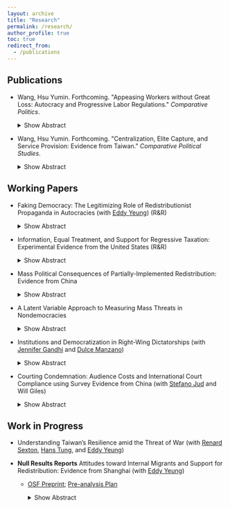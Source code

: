 ```yaml
---
layout: archive
title: "Research"
permalink: /research/
author_profile: true
toc: true
redirect_from:
  - /publications
---
```


## Publications

* Wang, Hsu Yumin. Forthcoming. "Appeasing Workers without Great Loss: Autocracy and Progressive Labor Regulations." _Comparative Politics_.

    <details>
      <summary>Show Abstract</summary>

      Under what conditions would dictators enact labor legislation that protects workers? Conventional wisdom suggests that heightened mass discontent propels dictators to make policy concessions to buy off revolutionary threats. However, a more protective labor law may decrease elites' economic benefits and thus loyalty to the incumbent regime. I argue that limited judicial independence helps dictators control distributional outcomes of the law and therefore better respond to the twin challenges magnified by labor reforms. I test this argument by conducting a time-series cross-sectional analysis covering 68 autocracies from 1970 to 2008. I then offer an illustrative case from the 2008 Labor Contract Law in China to illuminate how a dependent judiciary provides autocrats with more leeway to balance the interests of elites and the masses. This paper sheds light on authoritarian survival strategies in the shadow of distributive tensions.
    </details>
    
    
* Wang, Hsu Yumin. Forthcoming. "Centralization, Elite Capture, and Service Provision: Evidence from Taiwan." _Comparative Political Studies_.

    <details>
      <summary>Show Abstract</summary>

      Much recent work has debated the effect of decentralization on service provision, its underlying mechanisms, and the tradeoff between responsiveness and elite capture. This study contributes to that debate by investigating a rare partial rollout of institutional change that reversed administrative, fiscal, and political decentralization in Taiwan. Utilizing a difference-in-differences design, I find that centralization, on average, decreases public goods provision by roughly 40% of a within-unit standard deviation. Additional evidence related to mechanisms suggests that the loss of proximity and accountability in service delivery after centralization can be critical. The effect heterogeneity results do not constitute strong evidence that centralization significantly improves service provision in areas with higher levels of local elite capture. These findings highlight the importance of decentralization's responsiveness advantages in improving local service provision and advance the policy debate on local institutional choice.
    </details>



## Working Papers

* Faking Democracy: The Legitimizing Role of Redistributionist Propaganda in Autocracies (with [Eddy Yeung](https://eddy-yeung.github.io/)) (R&R)

    <details>
      <summary>Show Abstract</summary>

      Autocrats often produce and disseminate propaganda to boast about their redistributive efforts. Why is such propaganda so prevalent in autocracies? We propose a novel explanation to account for this phenomenon: redistributionist propaganda helps autocrats create and consolidate a façade of democracy. Our argument is premised on nuanced understandings of democracy among the masses: many citizens do not hold a strict, procedural view of democracy; instead, they often understand democracy through the lens of social equity. Taking advantage of such nuanced understandings of democracy, autocrats can then deploy redistributionist propaganda to manipulate public opinion on how ``equity-promoting''---and therefore how ``democracy-promoting''---the regime is. To evaluate our argument, we first demonstrate with extensive cross-national survey data that perceived social equity strongly predicts perceived democratic legitimacy among the mass public. We then probe the causal impact of redistributionist propaganda by using an original survey experiment that exploits real-world propaganda material in China, where redistributionist propaganda is widespread under President Xi. This registered report outlines our argument and preregisters our hypotheses, estimation strategies, and inferential rules for the survey experiment. We also discuss the contributions and implications of our study.
    </details>

* Information, Equal Treatment, and Support for Regressive Taxation: Experimental Evidence from the United States (R&R)

    <details>
      <summary>Show Abstract</summary>

      Regressive taxation has increasingly played an important role in financing public programs, but current scholarship remains largely silent on the conditions under which people would support such financing strategies. This paper fills this gap by focusing on the United States, where sales taxes account for nearly one-third of state government revenue, and where sales tax ballot measures have received majority support. This paper utilizes an online survey experiment to examine two potential sources of public support for a sales tax increase: equal treatment beliefs (i.e., that all should pay the same tax rate) and a lack of public awareness of the distributive consequences of sales taxes. I find that exposure to information about sales taxes' distributive consequences significantly reduced respondents' support for a sales tax increase, but that equal treatment beliefs had no significant effect on such support. Additional analyses suggest that other-regarding motivations are a plausible mechanism underlying the effects of information provision. These findings shed light on how misperceptions of tax burdens shape support for regressive taxation and have broad implications for the role of fairness beliefs in the formation of tax policy preferences.
    </details>


* Mass Political Consequences of Partially-Implemented Redistribution: Evidence from China

    <details>
      <summary>Show Abstract</summary>

      It is widely recognized that authoritarian rulers can stem mass discontent and garner political support by introducing progressive redistributive programs. However, this characterization often overlooks the reality that many of the programs are partially implemented and thereby may not live up to popular expectations. What is the effect of partial redistribution on regime support? This paper seeks to answer this question by focusing on China's 2008 Labor Contract Law, whose policy promises are often compromised in the process of judicial enforcement. I argue that the effect of partial redistribution can be decomposed into two components: backlash against unmet expectations and gains over status quo. Through a pre-registered online survey experiment, I offer, to my knowledge, the first experimental test on the effect of partially-implemented redistribution. I find that partial redistribution is neither beneficial nor harmful to regime support. Further analysis suggests that partial redistribution, provided it still delivers benefits, can mitigate the backlash resulting from unfulfilled expectations, leading to more mixed and ambivalent attitudes towards the regime among the public. This study contributes to our understanding of the dynamics of authoritarian control and mass political effects of redistribution.

    </details>


* A Latent Variable Approach to Measuring Mass Threats in Nondemocracies

    <details>
      <summary>Show Abstract</summary>

      Mass threat is a critical factor in explaining regime change and various political outcomes of authoritarian politics. However, the literature to date is divided over how to measure it in cross-national research. To measure mass threats, while some prior studies rely on measures related to economic grievances, others emphasize the aspect of organizational capacity of mass mobilization. Moreover, substantial data missingness remains a common problem of the existing measures of mass threats. In this paper, I propose a more comprehensive, latent measure of mass threats in non-democracies that seeks to bridge the divide. Utilizing a Bayesian dynamic latent variable approach, the model synthesizes information on manifest indicators from the two facets, generating time-series cross-sectional data of mass threats covering 122 authoritarian countries from 1960 to 2018. I conduct several checks to demonstrate the validity of the new measure and use it to replicate Svolik’s (2013) central results of the inverted U-shaped relationship between mass threats and military intervention.
    </details>



* Institutions and Democratization in Right-Wing Dictatorships (with [Jennifer Gandhi](https://www.jennifergandhi.com/) and [Dulce Manzano](http://webs.ucm.es/info/socio6ed/main/Fichas%20personal/DulceManzano/DulceManzano.htm))

    <details>
      <summary>Show Abstract</summary>

      How does the ideology and institutional organization of authoritarian regimes affect processes of democratization? Class-based analyses of democratic transitions focus on how the poor mobilize against the rich to press for democratization under right-wing authoritarian regimes (Boix 2003, Acemoglu and Robinson 2006). While these models do much to further our understanding of democratization, they neither empirically verify the uniqueness of their claims for right-wing regimes nor take into account the role of institutions in dictatorships. In this paper, dictatorial institutions are brought to the fore in explaining patterns of regime transitions. Our theory establishes that the effect of these institutions will be conditional on the ideology of the regime. Faced with a high revolutionary threat posed by the poor, right-wing dictatorships endowed with political institutions (political parties and legislature) that enable lower-income sectors to secure redistributive policies are less likely to democratize (and more likely to survive). These institutions serve to maintain redistributive transfers even when the revolutionary threat of the poor diminishes. We provide evidence of these claims using original data on the ideological orientation of all dictatorships during the 1960-2008 period.
    </details>



* Courting Condemnation: Audience Costs and International Court Compliance using Survey Evidence from China (with [Stefano Jud](http://stefanojud.com/) and Will Giles)

    <details>
      <summary>Show Abstract</summary>

      Are international courts effective in changing state behavior and fostering international cooperation? Conventional wisdom suggests that international courts can promote cooperation since governments suffer domestic audience costs from non-compliance. Despite the possibility of audience costs, there are still many governments refusing to comply with decisions of international courts. We argue that this is because unfavorable rulings can spark domestic backlash among citizens against international courts. As a result, non-compliance should increase domestic support, especially amongst highly-nationalistic individuals. We tested the argument using a conjoint survey experiment in China where we exposed respondents to a hypothetical case where the International Court of Justice (ICJ) issued an unfavorable ruling against China. We find that citizens prefer that the Chinese government does not comply with the ruling and these preferences are significantly stronger among individuals with strong nationalist sentiment. The results of our experiment highlight that, contrary to previous literature, international courts may not always induce international cooperation.
    </details>



## Work in Progress

* Understanding Taiwan’s Resilience amid the Threat of War (with [Renard Sexton](https://renardsexton.com/), [Hans Tung](https://homepage.ntu.edu.tw/~hanstung/Home.html), and [Eddy Yeung](https://eddy-yeung.github.io/))

* **Null Results Reports** Attitudes toward Internal Migrants and Support for Redistribution: Evidence from Shanghai (with [Eddy Yeung](https://eddy-yeung.github.io/))
  * [OSF Preprint](https://osf.io/eymhu/); [Pre-analysis Plan](https://osf.io/fg2d6)

    <details>
      <summary>Show Abstract</summary>

      Three mechanisms by which anti-migrant attitudes affect redistribution support are known in the current literature: fiscal burden, welfare chauvinism, and labor market competition. Leveraging the unique context of Shanghai—where internal migrants are often unwelcomed by the locals and where the hukou system is particularly exclusionary in China—we explore how well these existing theories explain the relationship between anti-migrant attitudes and redistribution support among local Shanghainese. We designed a survey experiment that randomly exposed Shanghainese respondents to a prime about (1) fiscal pressure from rural migrants, (2) cultural differences between Shanghainese and rural migrants, or (3) labor market competition threat from rural migrants. Another randomized subset of respondents received a frame about the decreasingly exclusionary nature of Shanghai's hukou system. Respondents across all treatment groups reported statistically insignificant differences in their redistribution support, compared to the baseline attitudes in the pure control group.
    </details>


